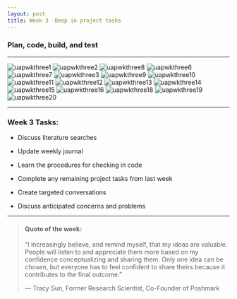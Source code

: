 ```yaml
---
layout: post
title: Week 3 -Deep in project tasks
---
```


### Plan, code, build, and test

----

![uapwkthree1](/images/uapwkthree1.jpg) ![uapwkthree2](/images/uapwkthree2.jpg) ![uapwkthree8](/images/uapwkthree8.jpg) ![uapwkthree6](/images/uapwkthree6.jpg) ![uapwkthree7](/images/uapwkthree7.jpg) ![uapwkthree3](/images/uapwkthree3.jpg) ![uapwkthree9](/images/uapwkthree9.JPG) ![uapwkthree10](/images/uapwkthree10.JPG) ![uapwkthree11](/images/uapwkthree11.jpg) ![uapwkthree12](/images/uapwkthree12.jpg) ![uapwkthree13](/images/uapwkthree13.JPG) ![uapwkthree14](/images/uapwkthree14.jpg) ![uapwkthree15](/images/uapwkthree15.jpg) ![uapwkthree16](/images/uapwkthree16.jpg) ![uapwkthree18](/images/uapwkthree18.jpg) ![uapwkthree19](/images/uapwkthree19.jpg) ![uapwkthree20](/images/uapwkthree20.jpg)

----

### Week 3 Tasks:

- Discuss literature searches

- Update weekly journal  

- Learn the procedures for checking in code

- Complete any remaining project tasks from last week

- Create targeted conversations

- Discuss anticipated concerns and problems

----

> #### Quote of the week:
> “I increasingly believe, and remind myself, that my ideas are valuable. People will listen to and appreciate them more based on my confidence conceptualizing and sharing them. Only one idea can be chosen, but everyone has to feel confident to share theirs because it contributes to the final outcome.”
>
> — Tracy Sun, Former Research Scientist, Co-Founder of Poshmark
